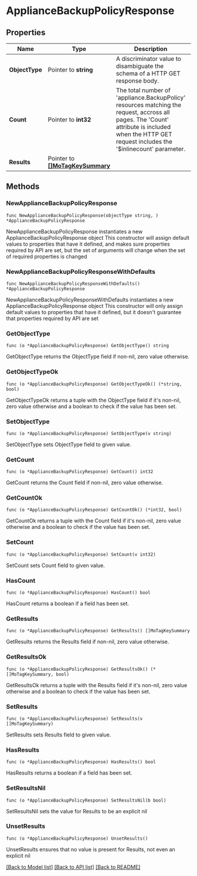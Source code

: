 # ApplianceBackupPolicyResponse

## Properties

Name | Type | Description | Notes
------------ | ------------- | ------------- | -------------
**ObjectType** | Pointer to **string** | A discriminator value to disambiguate the schema of a HTTP GET response body. | 
**Count** | Pointer to **int32** | The total number of &#39;appliance.BackupPolicy&#39; resources matching the request, accross all pages. The &#39;Count&#39; attribute is included when the HTTP GET request includes the &#39;$inlinecount&#39; parameter. | [optional] 
**Results** | Pointer to [**[]MoTagKeySummary**](MoTagKeySummary.md) |  | [optional] 

## Methods

### NewApplianceBackupPolicyResponse

`func NewApplianceBackupPolicyResponse(objectType string, ) *ApplianceBackupPolicyResponse`

NewApplianceBackupPolicyResponse instantiates a new ApplianceBackupPolicyResponse object
This constructor will assign default values to properties that have it defined,
and makes sure properties required by API are set, but the set of arguments
will change when the set of required properties is changed

### NewApplianceBackupPolicyResponseWithDefaults

`func NewApplianceBackupPolicyResponseWithDefaults() *ApplianceBackupPolicyResponse`

NewApplianceBackupPolicyResponseWithDefaults instantiates a new ApplianceBackupPolicyResponse object
This constructor will only assign default values to properties that have it defined,
but it doesn't guarantee that properties required by API are set

### GetObjectType

`func (o *ApplianceBackupPolicyResponse) GetObjectType() string`

GetObjectType returns the ObjectType field if non-nil, zero value otherwise.

### GetObjectTypeOk

`func (o *ApplianceBackupPolicyResponse) GetObjectTypeOk() (*string, bool)`

GetObjectTypeOk returns a tuple with the ObjectType field if it's non-nil, zero value otherwise
and a boolean to check if the value has been set.

### SetObjectType

`func (o *ApplianceBackupPolicyResponse) SetObjectType(v string)`

SetObjectType sets ObjectType field to given value.


### GetCount

`func (o *ApplianceBackupPolicyResponse) GetCount() int32`

GetCount returns the Count field if non-nil, zero value otherwise.

### GetCountOk

`func (o *ApplianceBackupPolicyResponse) GetCountOk() (*int32, bool)`

GetCountOk returns a tuple with the Count field if it's non-nil, zero value otherwise
and a boolean to check if the value has been set.

### SetCount

`func (o *ApplianceBackupPolicyResponse) SetCount(v int32)`

SetCount sets Count field to given value.

### HasCount

`func (o *ApplianceBackupPolicyResponse) HasCount() bool`

HasCount returns a boolean if a field has been set.

### GetResults

`func (o *ApplianceBackupPolicyResponse) GetResults() []MoTagKeySummary`

GetResults returns the Results field if non-nil, zero value otherwise.

### GetResultsOk

`func (o *ApplianceBackupPolicyResponse) GetResultsOk() (*[]MoTagKeySummary, bool)`

GetResultsOk returns a tuple with the Results field if it's non-nil, zero value otherwise
and a boolean to check if the value has been set.

### SetResults

`func (o *ApplianceBackupPolicyResponse) SetResults(v []MoTagKeySummary)`

SetResults sets Results field to given value.

### HasResults

`func (o *ApplianceBackupPolicyResponse) HasResults() bool`

HasResults returns a boolean if a field has been set.

### SetResultsNil

`func (o *ApplianceBackupPolicyResponse) SetResultsNil(b bool)`

 SetResultsNil sets the value for Results to be an explicit nil

### UnsetResults
`func (o *ApplianceBackupPolicyResponse) UnsetResults()`

UnsetResults ensures that no value is present for Results, not even an explicit nil

[[Back to Model list]](../README.md#documentation-for-models) [[Back to API list]](../README.md#documentation-for-api-endpoints) [[Back to README]](../README.md)


